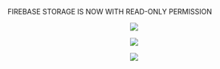 FIREBASE STORAGE IS NOW WITH READ-ONLY PERMISSION

<p align="center">
<img src="https://user-images.githubusercontent.com/41349878/127931157-e2ae3ae4-f838-470a-ad1b-b425f79bfc9c.png">
</p>

<p align="center">
<img src="https://user-images.githubusercontent.com/41349878/127931192-d56b8643-1e7e-4464-bc07-b55abd6bc386.pn">
</p>

<p align="center">
<img src="(https://user-images.githubusercontent.com/41349878/127931264-0a7a2129-00ab-4fcd-90b1-0a60ccfac121.png">
</p>
